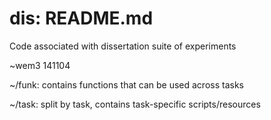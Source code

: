 # dis: README.md

Code associated with dissertation suite of experiments

~wem3 141104

~/funk: contains functions that can be used across tasks

~/task: split by task, contains task-specific scripts/resources